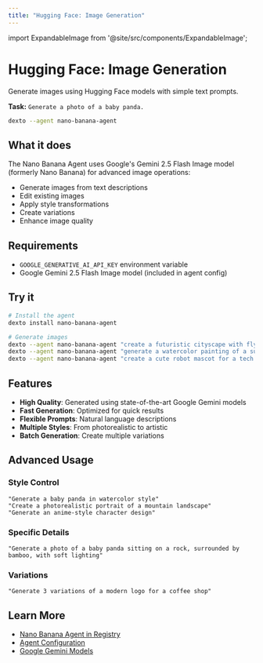 ```yaml
---
title: "Hugging Face: Image Generation"
---
```


import ExpandableImage from '@site/src/components/ExpandableImage';

# Hugging Face: Image Generation

Generate images using Hugging Face models with simple text prompts.

**Task:** `Generate a photo of a baby panda.`

```bash
dexto --agent nano-banana-agent
```

<ExpandableImage src="https://github.com/user-attachments/assets/570cbd3a-6990-43c5-b355-2b549a4ee6b3" alt="Hugging Face Image Generation Demo" title="Hugging Face: Image Generation" width={900} />

## What it does

The Nano Banana Agent uses Google's Gemini 2.5 Flash Image model (formerly Nano Banana) for advanced image operations:
- Generate images from text descriptions
- Edit existing images
- Apply style transformations
- Create variations
- Enhance image quality

## Requirements

- `GOOGLE_GENERATIVE_AI_API_KEY` environment variable
- Google Gemini 2.5 Flash Image model (included in agent config)

## Try it

```bash
# Install the agent
dexto install nano-banana-agent

# Generate images
dexto --agent nano-banana-agent "create a futuristic cityscape with flying cars"
dexto --agent nano-banana-agent "generate a watercolor painting of a sunset over mountains"
dexto --agent nano-banana-agent "create a cute robot mascot for a tech startup"
```

## Features

- **High Quality**: Generated using state-of-the-art Google Gemini models
- **Fast Generation**: Optimized for quick results
- **Flexible Prompts**: Natural language descriptions
- **Multiple Styles**: From photorealistic to artistic
- **Batch Generation**: Create multiple variations

## Advanced Usage

### Style Control
```
"Generate a baby panda in watercolor style"
"Create a photorealistic portrait of a mountain landscape"
"Generate an anime-style character design"
```

### Specific Details
```
"Generate a photo of a baby panda sitting on a rock, surrounded by bamboo, with soft lighting"
```

### Variations
```
"Generate 3 variations of a modern logo for a coffee shop"
```

## Learn More

- [Nano Banana Agent in Registry](/docs/guides/agent-registry#%EF%B8%8F-nano-banana-agent)
- [Agent Configuration](/docs/guides/configuring-dexto/overview)
- [Google Gemini Models](https://ai.google.dev/)
